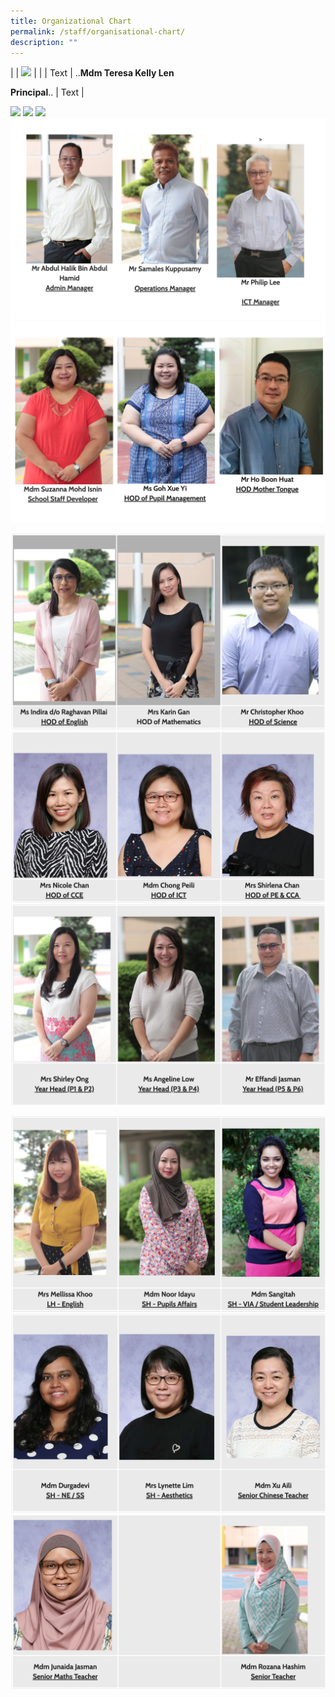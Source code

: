```yaml
---
title: Organizational Chart
permalink: /staff/organisational-chart/
description: ""
---
```

|    | ![](https://file.go.gov.sg/67u60i.JPG)  |               |
| Text     | ..**Mdm Teresa Kelly Len**

**Principal**..     | Text     |



![](https://file.go.gov.sg/67u60i.JPG)
![](https://file.go.gov.sg/u4i7eo.JPG)
![](https://file.go.gov.sg/rirg95.JPG)
![](/images/managers.png)
![](/images/HOD.png)

![](/images/HODs.png)
![](/images/HODs%202.png)
![](/images/Year%20heads.png)

![](/images/LH%20SH.png)
![](/images/SH%202.png)
![](/images/Senior%20staff.png)